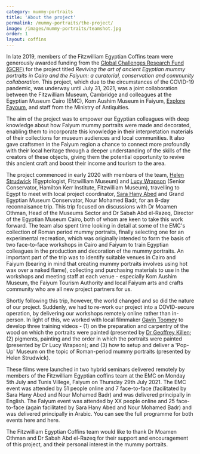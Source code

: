 ```yaml
---
category: mummy-portraits
title: 'About the project'
permalink: /mummy-portraits/the-project/
image: /images/mummy-portraits/teamshot.jpg
order: 1
layout: coffins
---
```


In late 2019, members of the Fitzwilliam Egyptian Coffins team were generously awarded funding from the [Global Challenges Research Fund (GCRF)](https://esrc.ukri.org/research/international-research/global-challenges-research-fund-gcrf/) for the project titled *Reviving the art of ancient Egyptian mummy portraits in Cairo and the Faiyum: a curatorial, conservation and community collaboration*. This project, which due to the circumstances of the COVID-19 pandemic, was underway until July 31, 2021, was a joint collaboration between the Fitzwilliam Museum, Cambridge and colleagues at the Egyptian Museum Cairo (EMC), Kom Aushim Museum in Faiyum, [Explore Fayoum](https://fayoumegypt.com/), and staff from the Ministry of Antiquities.

The aim of the project was to empower our Egyptian colleagues with deep knowledge about how Faiyum mummy portraits were made and decorated, enabling them to incorporate this knowledge in their interpretation materials of their collections for museum audiences and local communities. It also gave craftsmen in the Faiyum region a chance to connect more profoundly with their local heritage through a deeper understanding of the skills of the creators of these objects, giving them the potential opportunity to revive this ancient craft and boost their income and tourism to the area.

The project commenced in early 2020 with members of the team, [Helen Strudwick](https://egyptiancoffins.org/team/helen-strudwick/) (Egyptologist, Fitzwilliam Museum) and [Lucy Wrapson](https://egyptiancoffins.org/team/lucy-wrapson/) (Senior Conservator, Hamilton Kerr Institute, Fitzwilliam Museum), travelling to Egypt to meet with local project coordinator, [Sara Hany Abed](https://egyptiancoffins.org/team/sara-hany-abed/) and Grand Egyptian Museum Conservator, Nour Mohamed Badr, for an 8-day reconnaisance trip. This trip focused on discussions with Dr Moamen Othman, Head of the Museums Sector and Dr Sabah Abd el-Razeq, Director of the Egyptian Museum Cairo, both of whom are keen to take this work forward. The team also spent time looking in detail at some of the EMC's collection of Roman period mummy portraits, finally selecting one for an experimental recreation, which was originally intended to form the basis of two face-to-face workshops in Cairo and Faiyum to train Egyptian colleagues in the production and decoration of the mummy portraits. An important part of the trip was to identify suitable venues in Cairo and Faiyum (bearing in mind that creating mummy portraits involves using hot wax over a naked flame), collecting and purchasing materials to use in the workshops and meeting staff at each venue - especially Kom Aushim Museum, the Faiyum Tourism Authority and local Faiyum arts and crafts community who are all new project partners for us. 

Shortly following this trip, however, the world changed and so did the nature of our project. Suddenly, we had to re-work our project into a COVID-secure operation, by delivering our workshops remotely online rather than in-person. In light of this, we worked with local filmmaker [Gavin Toomey](https://www.gavintoomey.com/) to develop three training videos - (1) on the preparation and carpentry of the wood on which the portraits were painted (presented by [Dr Geoffrey Killen](https://egyptiancoffins.org/team/geoff-killen/); (2) pigments, painting and the order in which the portraits were painted (presented by Dr Lucy Wrapson); and (3) how to setup and deliver a 'Pop-Up' Museum on the topic of Roman-period mummy portraits (presented by Helen Strudwick).

These films were launched in two hybrid seminars delivered remotely by members of the Fitzwilliam Egyptian coffins team at the EMC on Monday 5th July and Tunis Villege, Faiyum on Thursday 29th July 2021. The EMC event was attended by 51 people online and 7 face-to-face (facilitated by Sara Hany Abed and Nour Mohamed Badr) and was delivered principally in English. The Faiyum event was attended by XX people online and 25 face-to-face (again facilitated by Sara Hany Abed and Nour Mohamed Badr) and was delivered principally in Arabic. You can see the full programme for both events here and here.

The Fitzwilliam Egyptian Coffins team would like to thank Dr Moamen Othman and Dr Sabah Abd el-Razeq for their support and encouragement of this project, and their personal interest in the mummy portraits.

